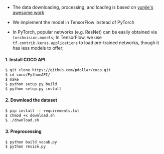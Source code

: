 * The data downloading, processing, and loading is based on [yunjie's awesome work](https://github.com/yunjey/pytorch-tutorial/tree/master/tutorials/03-advanced/image_captioning)

* We implement the model in TensorFlow instead of PyTorch

* In PyTorch, popular networks (e.g. ResNet) can be easily obtained via ```torchvision.models```; In TensorFlow, we use ```tf.contrib.keras.applications``` to load pre-trained networks, though it has less models to offer;

#### 1. Install COCO API
```bash
$ git clone https://github.com/pdollar/coco.git
$ cd coco/PythonAPI/
$ make
$ python setup.py build
$ python setup.py install
```

#### 2. Download the dataset

```bash
$ pip install -r requirements.txt
$ chmod +x download.sh
$ ./download.sh
```

#### 3. Preprocessing

```bash
$ python build_vocab.py   
$ python resize.py
```
